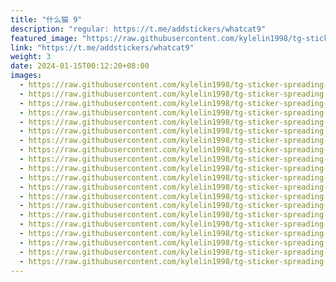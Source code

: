 ```yaml
---
title: "什么猫 9"
description: "regular: https://t.me/addstickers/whatcat9"
featured_image: "https://raw.githubusercontent.com/kylelin1998/tg-sticker-spreading-worldwide-images/main/img/73efbdee-f1d3-4b6d-9ffb-58415544d1e5.jpg"
link: "https://t.me/addstickers/whatcat9"
weight: 3
date: 2024-01-15T00:12:20+08:00
images:
  - https://raw.githubusercontent.com/kylelin1998/tg-sticker-spreading-worldwide-images/main/img/73efbdee-f1d3-4b6d-9ffb-58415544d1e5.jpg
  - https://raw.githubusercontent.com/kylelin1998/tg-sticker-spreading-worldwide-images/main/img/3196fcb6-793d-4fc6-a6f6-ca7ada406f59.jpg
  - https://raw.githubusercontent.com/kylelin1998/tg-sticker-spreading-worldwide-images/main/img/d9b1fecd-6778-4f4c-acfd-03eb63f4b474.jpg
  - https://raw.githubusercontent.com/kylelin1998/tg-sticker-spreading-worldwide-images/main/img/abab3b15-b196-4cae-8932-1da600978f9c.jpg
  - https://raw.githubusercontent.com/kylelin1998/tg-sticker-spreading-worldwide-images/main/img/41165389-2395-4ccc-ba73-c17566d64049.jpg
  - https://raw.githubusercontent.com/kylelin1998/tg-sticker-spreading-worldwide-images/main/img/1b84d318-bc5c-40a4-9628-786c4457b3dc.jpg
  - https://raw.githubusercontent.com/kylelin1998/tg-sticker-spreading-worldwide-images/main/img/2adee768-547b-40dc-ad39-26b6590b53b2.jpg
  - https://raw.githubusercontent.com/kylelin1998/tg-sticker-spreading-worldwide-images/main/img/7b592e60-aeac-4d84-8247-b9696eef8917.jpg
  - https://raw.githubusercontent.com/kylelin1998/tg-sticker-spreading-worldwide-images/main/img/a0a07b49-038b-4ba2-8761-1c666a38db90.jpg
  - https://raw.githubusercontent.com/kylelin1998/tg-sticker-spreading-worldwide-images/main/img/6e89ff94-0574-444a-abda-f6c5db59b35e.jpg
  - https://raw.githubusercontent.com/kylelin1998/tg-sticker-spreading-worldwide-images/main/img/50d394ae-1773-475c-8ccf-7c7d74c4d502.jpg
  - https://raw.githubusercontent.com/kylelin1998/tg-sticker-spreading-worldwide-images/main/img/ae0fe1bb-2b4f-48e9-ac51-74b9d46f015d.jpg
  - https://raw.githubusercontent.com/kylelin1998/tg-sticker-spreading-worldwide-images/main/img/415c64b1-ea95-4355-b3f0-31e7a4126f9b.jpg
  - https://raw.githubusercontent.com/kylelin1998/tg-sticker-spreading-worldwide-images/main/img/5e542e09-30b0-4af3-906e-747285ccb387.jpg
  - https://raw.githubusercontent.com/kylelin1998/tg-sticker-spreading-worldwide-images/main/img/a1d145a3-3a7d-42d6-973c-c6824cea6977.jpg
  - https://raw.githubusercontent.com/kylelin1998/tg-sticker-spreading-worldwide-images/main/img/d0792877-692c-466d-b51f-0d2cff0faa54.jpg
  - https://raw.githubusercontent.com/kylelin1998/tg-sticker-spreading-worldwide-images/main/img/cf14af5f-4e4d-4176-8182-980b283ff255.jpg
  - https://raw.githubusercontent.com/kylelin1998/tg-sticker-spreading-worldwide-images/main/img/8346db05-33c6-4691-884b-2f6a81b672fd.jpg
  - https://raw.githubusercontent.com/kylelin1998/tg-sticker-spreading-worldwide-images/main/img/1441bcdb-a8cc-4b93-a231-fac548cf6c17.jpg
  - https://raw.githubusercontent.com/kylelin1998/tg-sticker-spreading-worldwide-images/main/img/e7a69092-25c7-4df4-a3ce-2f96a911fc14.jpg
---
```

